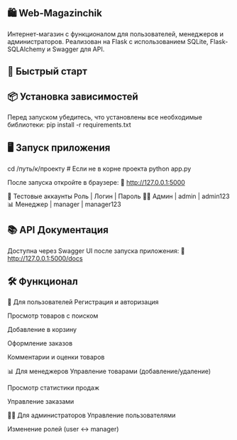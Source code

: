 ## 🛍️ Web-Magazinchik

Интернет-магазин с функционалом для пользователей, менеджеров и администраторов. Реализован на Flask с использованием SQLite, Flask-SQLAlchemy и Swagger для API.

## 🚀 Быстрый старт

## 📦 Установка зависимостей
Перед запуском убедитесь, что установлены все необходимые библиотеки:
pip install -r requirements.txt

## 🖥️ Запуск приложения
cd /путь/к/проекту  # Если не в корне проекта
python app.py

После запуска откройте в браузере:
🔗 http://127.0.0.1:5000

🔑 Тестовые аккаунты
Роль	      |  Логин	 | Пароль
👨‍💼 Админ	  |  admin	 | admin123
📊 Менеджер	| manager  | manager123

## 📚 API Документация
Доступна через Swagger UI после запуска приложения:
🔗 http://127.0.0.1:5000/docs

## 🛠️ Функционал
👤 Для пользователей
Регистрация и авторизация

Просмотр товаров с поиском

Добавление в корзину

Оформление заказов

Комментарии и оценки товаров

📊 Для менеджеров
Управление товарами (добавление/удаление)

Просмотр статистики продаж

Управление заказами

👨‍💼 Для администраторов
Управление пользователями

Изменение ролей (user ↔ manager)
